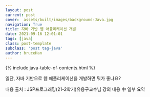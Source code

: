 ```yaml
---
layout: post
current: post
cover:  assets/built/images/background-Java.jpg
navigation: True
title: 자바 기반 웹 애플리케이션 개발
date: 2021-09-16 12:01:01
tags: [java]
class: post-template
subclass: 'post tag-java'
author: bruceHan
---
```


{% include java-table-of-contents.html %}

일단, 자바 기반으로 웹 애플리케이션을 개발하면 뭐가 좋나요?


내용 출처 : JSP프로그래밍(21-2학기)유응구교수님 강의 내용 中 일부 요약